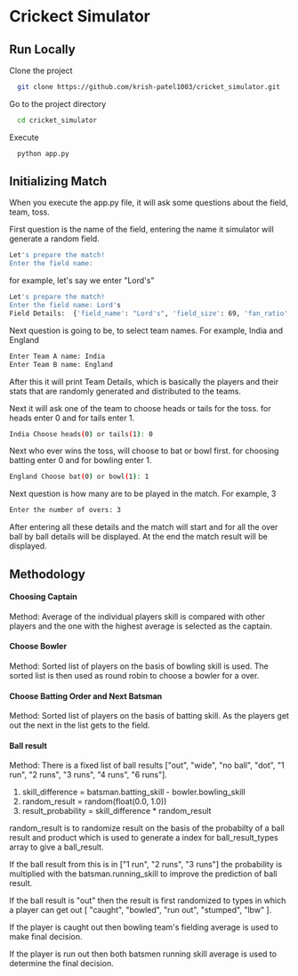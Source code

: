 
# Crickect Simulator



## Run Locally

Clone the project

```bash
  git clone https://github.com/krish-patel1003/cricket_simulator.git
```

Go to the project directory

```bash
  cd cricket_simulator
```

Execute

```bash
  python app.py
```


## Initializing Match

When you execute the app.py file, it will ask some questions about the field, team, toss.

First question is the name of the field, entering the name it simulator will generate a random field.

```bash
Let's prepare the match!
Enter the field name:   
```
for example, let's say we enter "Lord's"

```bash
Let's prepare the match!
Enter the field name: Lord's
Field Details:  {'field_name': "Lord's", 'field_size': 69, 'fan_ratio': '1:1', 'pitch_conditions': 'dusty', 'home_advantage': 1}
```

Next question is going to be, to select team names. For example, India and England

```bash
Enter Team A name: India
Enter Team B name: England
```

After this it will print Team Details, which is basically the players and their stats that are randomly generated and distributed to the teams.

Next it will ask one of the team to choose heads or tails for the toss. for heads enter 0 and for tails enter 1.

```bash
India Choose heads(0) or tails(1): 0
```

Next who ever wins the toss, will choose to bat or bowl first. for choosing batting enter 0 and for bowling enter 1.

```bash
England Choose bat(0) or bowl(1): 1
```

Next question is how many are to be played in the match. For example, 3

```bash
Enter the number of overs: 3
```

After entering all these details and the match will start and for all the over ball by ball details will be displayed. At the end the match result will be displayed.

## Methodology 

#### Choosing Captain
Method: Average of the individual players skill is compared with other players and the one with the highest average is selected as the captain.

#### Choose Bowler
Method: Sorted list of players on the basis of bowling skill is used. The sorted list is then used as round robin to choose a bowler for a over.

#### Choose Batting Order and Next Batsman
Method: Sorted list of players on the basis of batting skill. As the players get out the next in the list gets to the field.

#### Ball result
Method: There is a fixed list of ball results ["out", "wide", "no ball", "dot", "1 run", "2 runs", "3 runs", "4 runs", "6 runs"]. 

1. skill_difference = batsman.batting_skill - bowler.bowling_skill
2. random_result = random(float(0.0, 1.0)) 
3. result_probability = skill_difference * random_result

random_result is to randomize result on the basis of the probabilty of a ball result and product which is used to generate a index for ball_result_types array to give a ball_result.

If the ball result from this is in ["1 run", "2 runs", "3 runs"] the probability is multiplied with the batsman.running_skill to improve the prediction of ball result.

If the ball result is "out" then the result is first randomized to types in which a player can get out [ "caught", "bowled", "run out", "stumped", "lbw" ].

If the player is caught out then bowling team's fielding average is used to make final decision.

If the player is run out then both batsmen running skill average is used to determine the final decision.

